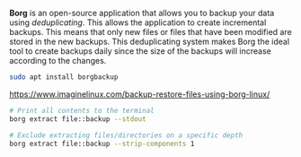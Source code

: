 **Borg** is an open-source application that allows you to backup your data using *deduplicating*. This allows the application to create incremental backups. This means that only new files or files that have been modified are stored in the new backups.
This deduplicating system makes Borg the ideal tool to create backups daily since the size of the backups will increase according to the changes.

```sh
sudo apt install borgbackup
```

https://www.imaginelinux.com/backup-restore-files-using-borg-linux/

```sh
# Print all contents to the terminal
borg extract file::backup --stdout

# Exclude extracting files/directories on a specific depth
borg extract file::backup --strip-components 1
```
